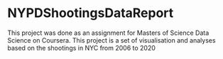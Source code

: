 # NYPDShootingsDataReport
This project was done as an assignment for Masters of Science Data Science on Coursera. This project is a set of visualisation and analyses based on the shootings in NYC from 2006 to 2020
